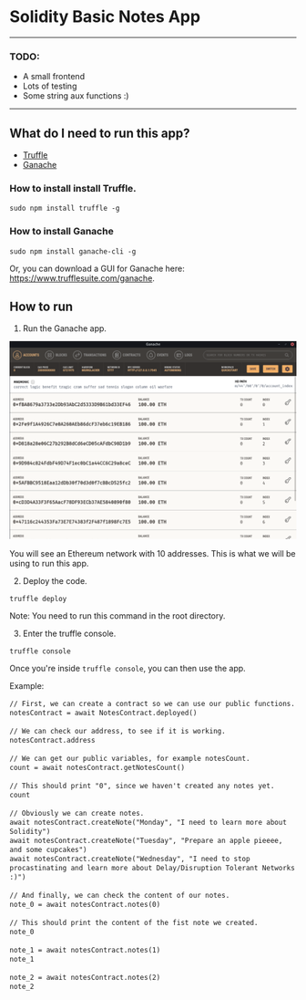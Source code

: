 # Solidity Basic Notes App

---

### TODO:

- A small frontend
- Lots of testing
- Some string aux functions :)

---

## What do I need to run this app?

- [Truffle](https://github.com/trufflesuite/truffle)
- [Ganache](https://github.com/trufflesuite/ganache-ui)

### How to install install Truffle.

```
sudo npm install truffle -g
```

### How to install Ganache

```
sudo npm install ganache-cli -g
```

Or, you can download a GUI for Ganache here: https://www.trufflesuite.com/ganache.

## How to run

1. Run the Ganache app.

![](assets/ganache.png)

You will see an Ethereum network with 10 addresses. This is what we will be using to run this app.

2. Deploy the code.
```
truffle deploy
```
Note: You need to run this command in the root directory.

3. Enter the truffle console.

```
truffle console
```

Once you're inside `truffle console`, you can then use the app.

Example:
```
// First, we can create a contract so we can use our public functions.
notesContract = await NotesContract.deployed()

// We can check our address, to see if it is working.
notesContract.address

// We can get our public variables, for example notesCount.
count = await notesContract.getNotesCount()

// This should print "0", since we haven't created any notes yet.
count

// Obviously we can create notes.
await notesContract.createNote("Monday", "I need to learn more about Solidity")
await notesContract.createNote("Tuesday", "Prepare an apple pieeee, and some cupcakes")
await notesContract.createNote("Wednesday", "I need to stop procastinating and learn more about Delay/Disruption Tolerant Networks :)")

// And finally, we can check the content of our notes.
note_0 = await notesContract.notes(0)

// This should print the content of the fist note we created.
note_0

note_1 = await notesContract.notes(1)
note_1

note_2 = await notesContract.notes(2)
note_2
```

